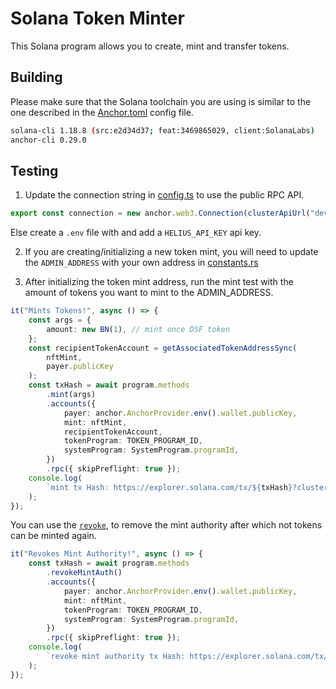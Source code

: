 # Solana Token Minter

This Solana program allows you to create, mint and transfer tokens.

## Building

Please make sure that the Solana toolchain you are using is similar to the one described in the [Anchor.toml](./Anchor.toml) config file.

```bash
solana-cli 1.18.8 (src:e2d34d37; feat:3469865029, client:SolanaLabs)
anchor-cli 0.29.0
```

## Testing

1. Update the connection string in [config.ts](./tests/config.ts) to use the public RPC API.

```ts
export const connection = new anchor.web3.Connection(clusterApiUrl("devnet"));
```

Else create a `.env` file with and add a `HELIUS_API_KEY` api key.

2. If you are creating/initializing a new token mint, you will need to update the `ADMIN_ADDRESS` with your own address in [constants.rs](./programs/token-test/src/constants.rs)

3. After initializing the token mint address, run the mint test with the amount of tokens you want to mint to the ADMIN_ADDRESS.

```ts
it("Mints Tokens!", async () => {
	const args = {
		amount: new BN(1), // mint once DSF token
	};
	const recipientTokenAccount = getAssociatedTokenAddressSync(
		nftMint,
		payer.publicKey
	);
	const txHash = await program.methods
		.mint(args)
		.accounts({
			payer: anchor.AnchorProvider.env().wallet.publicKey,
			mint: nftMint,
			recipientTokenAccount,
			tokenProgram: TOKEN_PROGRAM_ID,
			systemProgram: SystemProgram.programId,
		})
		.rpc({ skipPreflight: true });
	console.log(
		`mint tx Hash: https://explorer.solana.com/tx/${txHash}?cluster=devnet`
	);
});
```

You can use the [`revoke`](./programs/token-test/src/instructions/revoke.rs), to remove the mint authority after which not tokens can be minted again.

```ts
it("Revokes Mint Authority!", async () => {
	const txHash = await program.methods
		.revokeMintAuth()
		.accounts({
			payer: anchor.AnchorProvider.env().wallet.publicKey,
			mint: nftMint,
			tokenProgram: TOKEN_PROGRAM_ID,
			systemProgram: SystemProgram.programId,
		})
		.rpc({ skipPreflight: true });
	console.log(
		`revoke mint authority tx Hash: https://explorer.solana.com/tx/${txHash}?cluster=devnet`
	);
});
```
